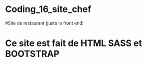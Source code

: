 # Coding_16_site_chef
#Site de restaurant (juste le front end)
# Ce site est fait de HTML SASS et BOOTSTRAP
